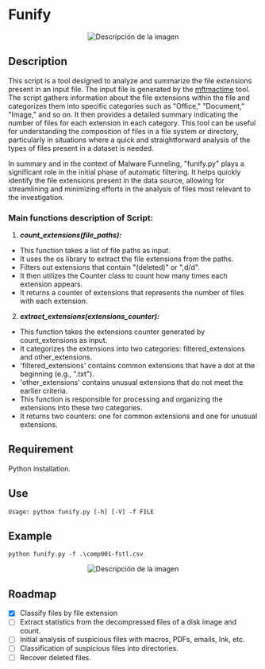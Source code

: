 
# Funify

<p align="center">
  <img src="https://github.com/alpine-sec/funify/assets/16635866/6128202f-90df-4232-b99b-26f984cd80cd" alt="Descripción de la imagen">
</p>



## Description
This script is a tool designed to analyze and summarize the file extensions present in an input file. The input file is generated by the [mftmactime](https://github.com/kero99/mftmactime) tool. The script gathers information about the file extensions within the file and categorizes them into specific categories such as "Office," "Document," "Image," and so on. It then provides a detailed summary indicating the number of files for each extension in each category. This tool can be useful for understanding the composition of files in a file system or directory, particularly in situations where a quick and straightforward analysis of the types of files present in a dataset is needed.

In summary and in the context of Malware Funneling, "funify.py" plays a significant role in the initial phase of automatic filtering. It helps quickly identify the file extensions present in the data source, allowing for streamlining and minimizing efforts in the analysis of files most relevant to the investigation.

### Main functions description of Script:


1. ***count_extensions(file_paths):***

- This function takes a list of file paths as input.
- It uses the os library to extract the file extensions from the paths.
- Filters out extensions that contain "(deleted)" or ",d/d".
- It then utilizes the Counter class to count how many times each extension appears.
- It returns a counter of extensions that represents the number of files with each extension.
  
2. ***extract_extensions(extensions_counter):***

- This function takes the extensions counter generated by count_extensions as input.
- It categorizes the extensions into two categories: filtered_extensions and other_extensions.
- 'filtered_extensions' contains common extensions that have a dot at the beginning (e.g., ".txt").
- 'other_extensions' contains unusual extensions that do not meet the earlier criteria.
- This function is responsible for processing and organizing the extensions into these two categories.
- It returns two counters: one for common extensions and one for unusual extensions.


## Requirement
Python installation.

## Use
```
Usage: python funify.py [-h] [-V] -f FILE
```
## Example
```
python funify.py -f .\comp001-fstl.csv
```
<p align="center">
  <img src=https://github.com/alpine-sec/funify/assets/16635866/5d808f99-2626-412c-8787-a6057e9e6588 alt="Descripción de la imagen">
</p>






## Roadmap

- [x] Classify files by file extension
- [ ] Extract statistics from the decompressed files of a disk image and count.
- [ ] Initial analysis of suspicious files with macros, PDFs, emails, lnk, etc.
- [ ] Classification of suspicious files into directories.
- [ ] Recover deleted files.

